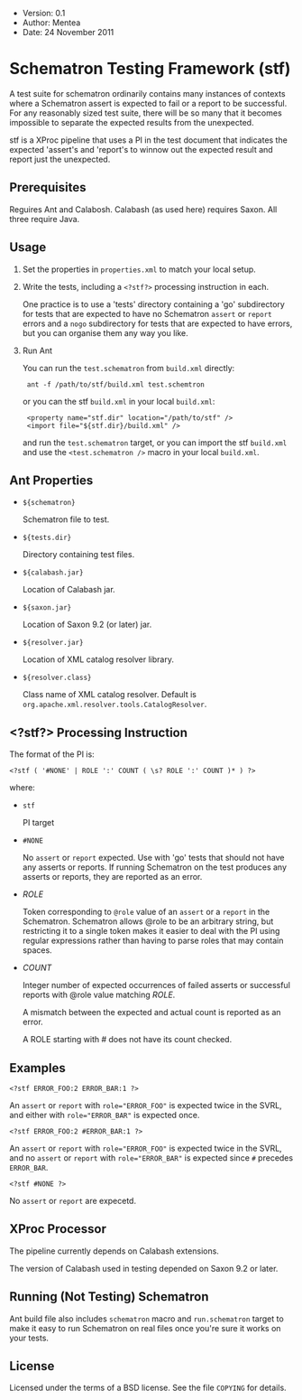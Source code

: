 * Version: 0.1
* Author: Mentea
* Date: 24 November 2011

# Schematron Testing Framework (stf)

A test suite for schematron ordinarily contains many
instances of contexts where a Schematron assert is expected
to fail or a report to be successful.  For any reasonably
sized test suite, there will be so many that it becomes
impossible to separate the expected results from the
unexpected.

stf is a XProc pipeline that uses a PI in the test document that
indicates the expected 'assert's and 'report's to winnow out the
expected result and report just the unexpected.


## Prerequisites

Reguires Ant and Calabosh.  Calabash (as used here) requires Saxon.  All three require Java.

## Usage

1. Set the properties in `properties.xml` to match your local setup.

2. Write the tests, including a `<?stf?>` processing instruction in each.

    One practice is to use a 'tests' directory containing a 'go'
    subdirectory for tests that are expected to have no Schematron
    `assert` or `report` errors and a `nogo` subdirectory for tests
    that are expected to have errors, but you can organise them any
    way you like.

3. Run Ant

    You can run the `test.schematron` from `build.xml` directly:
    
        ant -f /path/to/stf/build.xml test.schemtron
	
    or you can <include> the stf `build.xml` in your local `build.xml`:
    
        <property name="stf.dir" location="/path/to/stf" />
        <import file="${stf.dir}/build.xml" />

    and run the `test.schematron` target, or you can import the stf
    `build.xml` and use the `<test.schematron />` macro in your local
    `build.xml`.

## Ant Properties

* `${schematron}`

    Schematron file to test.

* `${tests.dir}`

    Directory containing test files.
    
* `${calabash.jar}`

    Location of Calabash jar.

* `${saxon.jar}`

    Location of Saxon 9.2 (or later) jar.

* `${resolver.jar}`

    Location of XML catalog resolver library.
    
* `${resolver.class}`

    Class name of XML catalog resolver.  Default is
    `org.apache.xml.resolver.tools.CatalogResolver`.
    
## &lt;?stf?> Processing Instruction

The format of the PI is:

    <?stf ( '#NONE' | ROLE ':' COUNT ( \s? ROLE ':' COUNT )* ) ?>

where:

* `stf`

    PI target
    
* `#NONE`

    No `assert` or `report` expected.  Use with
'go' tests that should not have any asserts
or reports.  If running Schematron on the test
produces any asserts or reports, they are
reported as an error.

* _ROLE_

    Token corresponding to `@role` value of an
`assert` or a `report` in the Schematron.
Schematron allows @role to be an arbitrary
string, but restricting it to a single token
makes it easier to deal with the PI using
regular expressions rather than having to
parse roles that may contain spaces.

* _COUNT_

    Integer number of expected occurrences of
failed asserts or successful reports with
@role value matching _ROLE_.

    A mismatch between the expected and actual
count is reported as an error.

    A ROLE starting with # does not have its
count checked.


## Examples

    <?stf ERROR_FOO:2 ERROR_BAR:1 ?>

An `assert` or `report` with `role="ERROR_FOO"` is
expected twice in the SVRL, and either with
`role="ERROR_BAR"` is expected once.


    <?stf ERROR_FOO:2 #ERROR_BAR:1 ?>

An `assert` or `report` with `role="ERROR_FOO"` is
expected twice in the SVRL, and no `assert` or `report` with
`role="ERROR_BAR"` is expected since `#` precedes `ERROR_BAR`.


    <?stf #NONE ?>

No `assert` or `report` are expecetd.



## XProc Processor

The pipeline currently depends on Calabash extensions.

The version of Calabash used in testing depended on Saxon 9.2 or later.

## Running (Not Testing) Schematron

Ant build file also includes `schematron` macro and `run.schematron`
target to make it easy to run Schematron on real files once you're
sure it works on your tests.

## License

Licensed under the terms of a BSD license.  See the file `COPYING` for
details.

